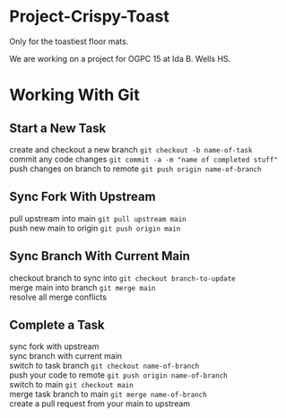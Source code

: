# Project-Crispy-Toast
Only for the toastiest floor mats.

We are working on a project for OGPC 15 at Ida B. Wells HS.

# Working With Git

## Start a New Task
create and checkout a new branch `git checkout -b name-of-task` <br />
commit any code changes `git commit -a -m "name of completed stuff"` <br />
push changes on branch to remote `git push origin name-of-branch`

## Sync Fork With Upstream
pull upstream into main `git pull upstream main` <br />
push new main to origin `git push origin main` <br />

## Sync Branch With Current Main
checkout branch to sync into `git checkout branch-to-update` <br />
merge main into branch `git merge main` <br />
resolve all merge conflicts <br />

## Complete a Task
sync fork with upstream <br />
sync branch with current main <br />
switch to task branch `git checkout name-of-branch` <br />
push your code to remote `git push origin name-of-branch` <br />
switch to main `git checkout main` <br />
merge task branch to main `git merge name-of-branch` <br />
create a pull request from your main to upstream
